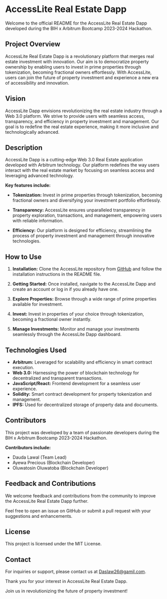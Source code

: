 # AccessLite Real Estate Dapp

Welcome to the official README for the AccessLite Real Estate Dapp developed during the BIH x Arbitrum Bootcamp 2023-2024 Hackathon.

## Project Overview

AccessLite Real Estate Dapp is a revolutionary platform that merges real estate investment with innovation. Our aim is to democratize property ownership by enabling users to invest in prime properties through tokenization, becoming fractional owners effortlessly. With AccessLite, users can join the future of property investment and experience a new era of accessibility and innovation.

## Vision

AccessLite Dapp envisions revolutionizing the real estate industry through a Web 3.0 platform. We strive to provide users with seamless access, transparency, and efficiency in property investment and management. Our goal is to redefine the real estate experience, making it more inclusive and technologically advanced.

## Description

AccessLite Dapp is a cutting-edge Web 3.0 Real Estate application developed with Arbitrum technology. Our platform redefines the way users interact with the real estate market by focusing on seamless access and leveraging advanced technology. 

**Key features include:**

- **Tokenization:** Invest in prime properties through tokenization, becoming fractional owners and diversifying your investment portfolio effortlessly.

- **Transparency:** AccessLite ensures unparalleled transparency in property exploration, transactions, and management, empowering users with reliable information.

- **Efficiency:** Our platform is designed for efficiency, streamlining the process of property investment and management through innovative technologies.

## How to Use

1. **Installation:** Clone the AccessLite repository from [GitHub](https://github.com/AccessLite) and follow the installation instructions in the README file.

2. **Getting Started:** Once installed, navigate to the AccessLite Dapp and create an account or log in if you already have one.

3. **Explore Properties:** Browse through a wide range of prime properties available for investment.

4. **Invest:** Invest in properties of your choice through tokenization, becoming a fractional owner instantly.

5. **Manage Investments:** Monitor and manage your investments seamlessly through the AccessLite Dapp dashboard.

## Technologies Used

- **Arbitrum:** Leveraged for scalability and efficiency in smart contract execution.
- **Web 3.0:** Harnessing the power of blockchain technology for decentralized and transparent transactions.
- **JavaScript/React:** Frontend development for a seamless user experience.
- **Solidity:** Smart contract development for property tokenization and management.
- **IPFS:** Used for decentralized storage of property data and documents.

## Contributors

This project was developed by a team of passionate developers during the BIH x Arbitrum Bootcamp 2023-2024 Hackathon.

**Contributors include:**

- Dauda Lawal (Team Lead)
- Ayewa Precious (Blockchain Developer)
- Oluwatosin Oluwatoba (Blockchain Developer)
  
## Feedback and Contributions

We welcome feedback and contributions from the community to improve the AccessLite Real Estate Dapp further. 

Feel free to open an issue on GitHub or submit a pull request with your suggestions and enhancements.

## License

This project is licensed under the MIT License.

## Contact

For inquiries or support, please contact us at [Daslaw26@gamil.com](mailto:daslaw26@gamil.com).

Thank you for your interest in AccessLite Real Estate Dapp. 

Join us in revolutionizing the future of property investment!
